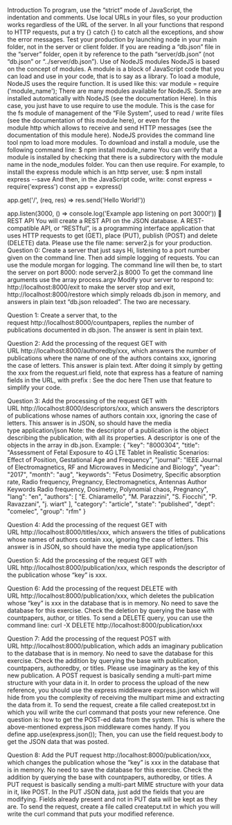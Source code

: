 Introduction
To program, use the “strict” mode of JavaScript, the indentation and comments.
Use local URLs in your files, so your production works regardless of the URL of the server.
In all your functions that respond to HTTP requests, put a try {} catch {} to catch all the exceptions, and show the error messages.
Test your production by launching node in your main folder, not in the server or client folder. If you are reading a “db.json” file in the “server” folder, open it by reference to the path “server/db.json” (not “db.json” or “../server/db.json”).
Use of NodeJS modules
NodeJS is based on the concept of modules. A module is a block of JavaScript code that you can load and use in your code, that is to say as a library. To load a module, NodeJS uses the require function. It is used like this:
var module = require ('module_name');
There are many modules available for NodeJS. Some are installed automatically with NodeJS (see the documentation Here). In this case, you just have to use require to use the module. This is the case for the fs module of management of the “File System”, used to read / write files (see the documentation of this module here), or even for the module http which allows to receive and send HTTP messages (see the documentation of this module here).
NodeJS provides the command line tool npm to load more modules. To download and install a module, use the following command line:
$ npm install module_name
You can verify that a module is installed by checking that there is a subdirectory with the module name in the node_modules folder. You can then use require.
For example, to install the express module which is an http server, use:
$ npm install express --save
And then, in the JavaScript code, write:
const express = require('express')
const app = express()

app.get('/', (req, res) => res.send('Hello World!'))

app.listen(3000, () => console.log('Example app listening on port 3000!'))
 REST API
You will create a REST API on the JSON database. A REST-compatible API, or “RESTful”, is a programming interface application that uses HTTP requests to get (GET), place (PUT), publish (POST) and delete (DELETE) data.
Please use the file name: server2.js for your production.
Question 0: Create a server that just says Hi, listening to a port number given on the command line. Then add simple logging of requests. You can use the module morgan for logging.
The command line will then be, to start the server on port 8000: node server2.js 8000
To get the command line arguments use the array process.argv
Modify your server to respond to:
http://localhost:8000/exit to make the server stop and exit,
http://localhost:8000/restore which simply reloads db.json in memory, and answers in plain text “db.json reloaded”.
The two are necessary.

Question 1: Create a server that, to the request http://localhost:8000/countpapers, replies the number of publications documented in db.json. The answer is sent in plain text.

Question 2: Add the processing of the request GET with URL http://localhost:8000/authoredby/xxx, which answers the number of publications where the name of one of the authors contains xxx, ignoring the case of letters. This answer is plain text.
After doing it simply by getting the xxx from the request.url field, note that express has a feature of naming fields in the URL, with prefix : See the doc here
Then use that feature to simplify your code.

Question 3: Add the processing of the request GET with URL http://localhost:8000/descriptors/xxx, which answers the descriptors of publications whose names of authors contain xxx, ignoring the case of letters. This answer is in JSON, so should have the media type application/json
Note: the descriptor of a publication is the object describing the publication, with all its properties. A descriptor is one of the objects in the array in db.json.
Example:
{
"key": "8000304",
"title": "Assessment of Fetal Exposure to 4G LTE Tablet in Realistic Scenarios: Effect of Position, Gestational Age and Frequency",
"journal": "IEEE Journal of Electromagnetics, RF and Microwaves in Medicine and Biology",
"year": "2017",
"month": "aug",
"keywords": "Fetus Dosimetry, Specific absorption rate, Radio frequency, Pregnancy, Electromagnetics, Antennas Author Keywords Radio frequency, Dosimetry, Polynomial chaos, Pregnancy",
"lang": "en",
"authors": [
"E. Chiaramello",
"M. Parazzini",
"S. Fiocchi",
"P. Ravazzani",
"j. wiart"
],
"category": "article",
"state": "published",
"dept": "comelec",
"group": "rfm"
}

Question 4: Add the processing of the request GET with URL http://localhost:8000/titles/xxx, which answers the titles of publications whose names of authors contain xxx, ignoring the case of letters. This answer is in JSON, so should have the media type application/json

Question 5: Add the processing of the request GET with URL http://localhost:8000/publication/xxx, which responds the descriptor of the publication whose “key” is xxx.

Question 6: Add the processing of the request DELETE with URL http://localhost:8000/publication/xxx, which deletes the publication whose “key” is xxx in the database that is in memory. No need to save the database for this exercise. Check the deletion by querying the base with countpapers, author, or titles.
To send a DELETE query, you can use the command line: curl -X DELETE http://localhost:8000/publication/xxx

Question 7: Add the processing of the request POST with URL http://localhost:8000/publication, which adds an imaginary publication to the database that is in memory. No need to save the database for this exercise. Check the addition by querying the base with publication, countpapers, authoredby, or titles.
Please use imaginary as the key of this new publication.
A POST request is basically sending a multi-part mime structure with your data in it.
In order to process the upload of the new reference, you should use the express middleware express.json which will hide from you the complexity of receiving the multipart mime and extracting the data from it.
To send the request, create a file called createpost.txt in which you will write the curl command that posts your new reference.
One question is: how to get the POST-ed data from the system. This is where the above-mentioned express.json middleware comes handy.
If you define app.use(express.json());
Then, you can use the field request.body to get the JSON data that was posted.

Question 8: Add the PUT request http://localhost:8000/publication/xxx, which changes the publication whose the “key” is xxx in the database that is in memory. No need to save the database for this exercise. Check the addition by querying the base with countpapers, authoredby, or titles.
A PUT request is basically sending a multi-part MIME structure with your data in it, like POST.
In the PUT JSON data, just add the fields that you are modifying. Fields already present and not in PUT data will be kept as they are.
To send the request, create a file called createput.txt in which you will write the curl command that puts your modified reference.
